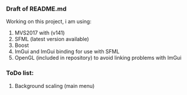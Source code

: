 


### Draft of README.md
Working on this project, i am using:
1. MVS2017 with (v141)
2. SFML (latest version available)
3. Boost 
4. ImGui and ImGui binding for use with SFML
5. OpenGL (included in repository) to avoid linking problems with ImGui

### ToDo list:
1. Background scaling (main menu)